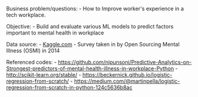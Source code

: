 Business problem/questions:
	- How to Improve worker's experience in a tech workplace.

Objective:
	- Build and evaluate various ML models to predict factors important to mental health in workplace

Data source: 
    - [Kaggle.com](https://www.kaggle.com/osmi/mental-health-in-tech-survey)
	- Survey taken in by Open Sourcing Mental Illness (OSMI) in 2014

Referenced codes:
    - https://github.com/nipunsoni/Predictive-Analytics-on-Strongest-predictors-of-mental-health-illness-in-workplace-Python
    - http://scikit-learn.org/stable/ 
    - https://beckernick.github.io/logistic-regression-from-scratch/
    - https://medium.com/@martinpella/logistic-regression-from-scratch-in-python-124c5636b8ac


